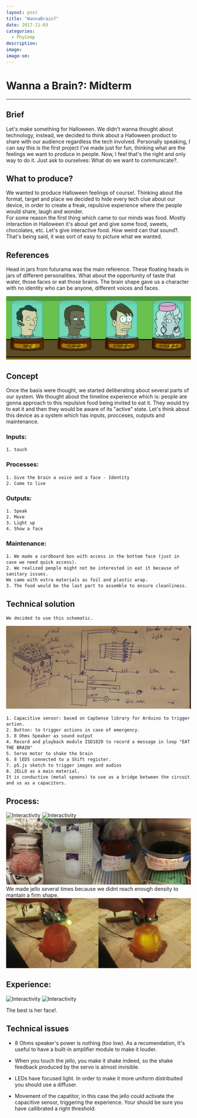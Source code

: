 ```yaml
---
layout: post
title: "WannaBrain?"
date: 2017-11-03
categories: 
  - PhyComp
description: 
image: 
image-sm:
---
```


# Wanna a Brain?: Midterm
------


## Brief

Let's make something for Halloween. We didn't wanna thought about technology, instead, we decided to think about a Halloween product to share with our audience regardless the tech involved. Personally speaking, I can say this is the first project I've made just for fun, thinking what are the feelings we want to produce in people. Now, I feel that's the right and only way to do it. Just ask to ourselves: What do we want to communicate?. 

## What to produce?

We wanted to produce Halloween feelings of course!. Thinking about the format, target and place we decided to hide every tech clue about our device, in order to create a freak, repulsive experience where the people would share, laugh and wonder.  
For some reason the first thing which came to our minds was food. Mostly interaction in Halloween it's about get and give some food, sweets, chocolates, etc. Let's give interactive food. How weird can that sound?. That's being said, it was sort of easy to picture what we wanted. 

## References

Head in jars from futurama was the main reference. These floating heads in jars of different personalities. What about the opportunity of taste that water, those faces or eat those brains. The brain shape gave us a character with no identity who can be anyone, different voices and faces.

![Interactivity](/assets/wannaBrain07.png)

## Concept

Once the basis were thought, we started deliberating about several parts of our system. We thought about the timeline experience which is: people are gonna approach to this repulsive food being invited to eat it. They would try to eat it and then they would be aware of its "active" state.
Let's think about this device as a system which has inputs, procceses, outputs and maintenance.

### Inputs:
	1. touch

### Processes:
	1. Give the brain a voice and a face - Identity
	2. Come to live 

### Outputs:
	1. Speak
	2. Move
	3. Light up
	4. Show a face

### Maintenance:
	1. We made a cardboard box with access in the bottom face (just in case we need quick access).
	2. We realized people might not be interested in eat it because of sanitary issues. 
	We came with extra materials as foil and plastic wrap.
	3. The food would be the last part to assemble to ensure cleanliness.

## Technical solution
	
	We decided to use this schematic.

![Interactivity](/assets/wannaBrain06.jpeg)

	1. Capacitive sensor: based on CapSense library for Arduino to trigger action.
	2. Button: to trigger actions in case of emergency.
	3. 8 Ohms Speaker as sound output
	4. Record and playback module ISD1820 to record a message in loop "EAT THE BRAIN"
	5. Servo motor to shake the brain
	6. 8 lEDS connected to a Shift register.
	7. p5.js sketch to trigger images and audios
	8. JELLO as a main material. 
	It is conductive (metal spoons) to use as a bridge between the circuit and us as a capacitors.


## Process:
![Interactivity](/assets/wannaBrain02.png)
![Interactivity](/assets/wannaBrain03.gif)
![Interactivity](/assets/wannaBrain04.png)
We made jello several times because we didnt reach enough density to mantain a firm shape.
![Interactivity](/assets/wannaBrain05.jpeg)

## Experience:
![Interactivity](/assets/wannaBrain.png)
![Interactivity](/assets/wannaBrain01.png)

The best is her face!. 

## Technical issues

- 8 Ohms speaker's power is nothing (too low). As a recomendation, It's useful to have a built-in amplifier module to make it louder.

- When you touch the jello, you make it shake indeed, so the shake feedback produced by the servo is almost invisible.

- LEDs have focused light. In order to make it more uniform distribuited you should use a diffuser.

- Movement of the capatitor, in this case the jello could activate the capacitive sensor, triggering the experience. Your should be sure you have callibrated a right threshold.
